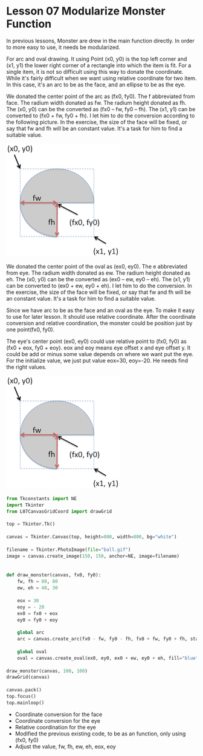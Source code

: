 Lesson 07 Modularize Monster Function
====================

In previous lessons, Monster are drew in the main function directly. In order to more easy to use, it needs be modularized.

For arc and oval drawing. It using Point (x0, y0) is the top left corner and (x1, y1) the lower right corner of a rectangle into which the item is fit. For a single item, it is not so difficult using this way to donate the coordinate. While it's fairly difficult when we want using relative coordinate for two item. In this case, it's an arc to be as the face, and an ellipse to be as the eye.

We donated the center point of the arc as (fx0, fy0). The f abbreviated from face. The radium width donated as fw. The radium height donated as fh. The (x0, y0) can be the converted as (fx0 – fw, fy0 – fh). The (x1, y1) can be converted to (fx0 + fw, fy0 + fh). I let him to do the conversion according to the following picture. In the exercise, the size of the face will be fixed, or say that fw and fh will be an constant value. It's a task for him to find a suitable value.
<div style="alignright"><img src="CoordinateConvert.png" /></div>

We donated the center point of the oval as (ex0, ey0). The e abbreviated from eye. The radium width donated as ew. The radium height donated as eh. The (x0, y0) can be the converted as (ex0 – ew, ey0 – eh). The (x1, y1) can be converted to (ex0 + ew, ey0 + eh). I let him to do the conversion. In the exercise, the size of the face will be fixed, or say that fw and fh will be an constant value. It's a task for him to find a suitable value.

Since we have arc to be as the face and an oval as the eye. To make it easy to use for later lesson. It should use relative coordinate. After the coordinate conversion and relative coordination, the monster could be position just by one point(fx0, fy0).

The eye's center point (ex0, ey0) could use relative point to (fx0, fy0) as (fx0 + eox, fy0 + eoy). eox and eoy means eye offset x and eye offset y. It could be add or minus some value depends on where we want put the eye. For the initialize value, we just put value eox=30, eoy=-20. He needs find the right values.
<div style="alignright"><img src="CoordinateConvert.png" /></div>


```python
from Tkconstants import NE
import Tkinter
from L07CanvasGridCoord import drawGrid

top = Tkinter.Tk()

canvas = Tkinter.Canvas(top, height=800, width=800, bg="white")

filename = Tkinter.PhotoImage(file="ball.gif")
image = canvas.create_image(150, 150, anchor=NE, image=filename)


def draw_monster(canvas, fx0, fy0):
	fw, fh = 80, 80
	ew, eh = 40, 30

    eox = 30
    eoy = - 20
	ex0 = fx0 + eox
	ey0 = fy0 + eoy

	global arc
	arc = canvas.create_arc(fx0 - fw, fy0 - fh, fx0 + fw, fy0 + fh, start=0, extent=270, fill="red")

	global oval
	oval = canvas.create_oval(ex0, ey0, ex0 + ew, ey0 + eh, fill="blue")

draw_monster(canvas, 100, 100)
drawGrid(canvas)

canvas.pack()
top.focus()
top.mainloop()
```

* Coordinate conversion for the face
* Coordinate conversion for the eye
* Relative coordination for the eye
* Modified the previous existing code, to be as an function, only using (fx0, fy0)
* Adjust the value, fw, fh, ew, eh, eox, eoy

